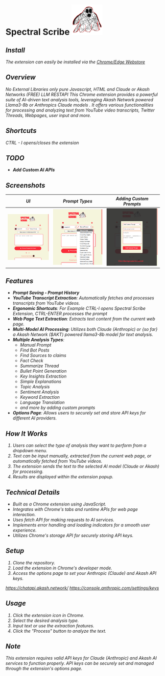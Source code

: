 # Spectral Scribe <i> ![alt text](https://github.com/SimonPhoenix96/spectral-scribe/blob/main/resources/spectralscribe-logo100x.png)

## Install
The extension can easily be installed via the [Chrome/Edge Webstore](https://chromewebstore.google.com/detail/spectral-scribe/mikpmbedokmdadmgbcphbkgjmlidpldd)

## Overview
No External Libraries only pure Javascript, HTML and Claude or Akash Networks (FREE) LLM RESTAPI 
This Chrome extension provides a powerful suite of AI-driven text analysis tools, leveraging Akash Network powered Llama3-8b or Anthropics Claude models . 
It offers various functionalities for processing and analyzing text from YouTube video transcripts, Twitter Threads, Webpages, user input and more.

## Shortcuts
CTRL - I opens/closes the extension

## TODO
- **Add Custom AI APIs**

## Screenshots

UI             |  Prompt Types | Adding Custom Prompts |
:-------------------------:|:-------------------------:|:-------------------------:
![alt text](https://github.com/SimonPhoenix96/spectral-scribe/blob/main/resources/spectralscribe-screenshot-01.png)  |  ![alt text](https://github.com/SimonPhoenix96/spectral-scribe/blob/main/resources/spectralscribe-screenshot-02.png) |  ![alt text](https://github.com/SimonPhoenix96/spectral-scribe/blob/main/resources/spectralscribe-screenshot-03.png)

## Features
- **Prompt Saving - Prompt History**
- **YouTube Transcript Extraction**: Automatically fetches and processes transcripts from YouTube videos.
- **Ergonomic Shortcuts**: For Example CTRL-I opens Spectral Scribe Extension, CTRL-ENTER processes the prompt
- **Web Page Text Extraction**: Extracts text content from the current web page.
- **Multi-Model AI Processing**: Utilizes both Claude (Anthropic) or {so far} a Akash Network ($AKT) powered llama3-8b model for text analysis.
- **Multiple Analysis Types**:
  - Manual Prompt
  - Find Bot Posts
  - Find Sources to claims
  - Fact Check
  - Summarize Thread
  - Bullet Point Generation
  - Key Insights Extraction
  - Simple Explanations
  - Topic Analysis
  - Sentiment Analysis
  - Keyword Extraction
  - Language Translation
  - and more by adding custom prompts
- **Options Page**: Allows users to securely set and store API keys for different AI providers.

## How It Works

1. Users can select the type of analysis they want to perform from a dropdown menu.
2. Text can be input manually, extracted from the current web page, or automatically fetched from YouTube videos.
3. The extension sends the text to the selected AI model (Claude or Akash) for processing.
4. Results are displayed within the extension popup.

## Technical Details

- Built as a Chrome extension using JavaScript.
- Integrates with Chrome's tabs and runtime APIs for web page interaction.
- Uses fetch API for making requests to AI services.
- Implements error handling and loading indicators for a smooth user experience.
- Utilizes Chrome's storage API for securely storing API keys.

## Setup

1. Clone the repository.
2. Load the extension in Chrome's developer mode.
3. Access the options page to set your Anthropic (Claude) and Akash API keys.
   
https://chatapi.akash.network/
https://console.anthropic.com/settings/keys


## Usage

1. Click the extension icon in Chrome.
2. Select the desired analysis type.
3. Input text or use the extraction features.
4. Click the "Process" button to analyze the text.

## Note

This extension requires valid API keys for Claude (Anthropic) and Akash AI services to function properly. API keys can be securely set and managed through the extension's options page.
